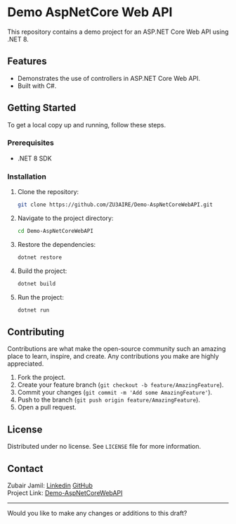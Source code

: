 # Demo AspNetCore Web API

This repository contains a demo project for an ASP.NET Core Web API using .NET 8.

## Features

- Demonstrates the use of controllers in ASP.NET Core Web API.
- Built with C#.

## Getting Started

To get a local copy up and running, follow these steps.

### Prerequisites

- .NET 8 SDK

### Installation

1. Clone the repository:
   ```sh
   git clone https://github.com/ZU3AIRE/Demo-AspNetCoreWebAPI.git
   ```

2. Navigate to the project directory:
   ```sh
   cd Demo-AspNetCoreWebAPI
   ```

3. Restore the dependencies:
   ```sh
   dotnet restore
   ```

4. Build the project:
   ```sh
   dotnet build
   ```

5. Run the project:
   ```sh
   dotnet run
   ```

## Contributing

Contributions are what make the open-source community such an amazing place to learn, inspire, and create. Any contributions you make are highly appreciated.

1. Fork the project.
2. Create your feature branch (`git checkout -b feature/AmazingFeature`).
3. Commit your changes (`git commit -m 'Add some AmazingFeature'`).
4. Push to the branch (`git push origin feature/AmazingFeature`).
5. Open a pull request.

## License

Distributed under no license. See `LICENSE` file for more information.

## Contact

Zubair Jamil: [Linkedin](https://linkined.com/in/ZU3AIRE) [GitHub](https://github.com/ZU3AIRE)  
Project Link: [Demo-AspNetCoreWebAPI](https://github.com/ZU3AIRE/Demo-AspNetCoreWebAPI)

---

Would you like to make any changes or additions to this draft?
